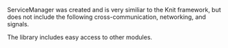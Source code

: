 ServiceManager was created and is very similiar to the Knit framework, but does not include the following cross-communication, networking, and signals.

The library includes easy access to other modules.
